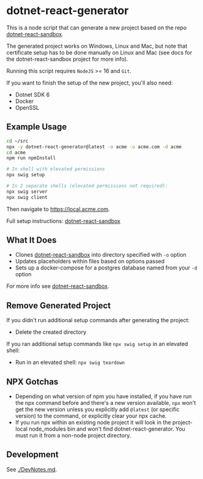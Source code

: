 # dotnet-react-generator

This is a node script that can generate a new project based on the repo [dotnet-react-sandbox](https://github.com/mikey-t/dotnet-react-sandbox).

The generated project works on Windows, Linux and Mac, but note that certificate setup has to be done manually on Linux and Mac (see docs for the dotnet-react-sandbox project for more info).

Running this script requires `NodeJS` >= 16 and `Git`.

If you want to finish the setup of the new project, you'll also need:
- Dotnet SDK 6
- Docker
- OpenSSL

## Example Usage

```bash
cd ~/src
npx -y dotnet-react-generator@latest -o acme -u acme.com -d acme
cd acme
npm run npmInstall

# In shell with elevated permissions
npx swig setup

# In 2 separate shells (elevated permissions not required):
npx swig server
npx swig client
```

Then navigate to https://local.acme.com.

Full setup instructions: [dotnet-react-sandbox](https://github.com/mikey-t/dotnet-react-sandbox)

## What It Does

- Clones [dotnet-react-sandbox](https://github.com/mikey-t/dotnet-react-sandbox) into directory specified with `-o` option
- Updates placeholders within files based on options passed
- Sets up a docker-compose for a postgres database named from your `-d` option

For more info see [dotnet-react-sandbox](https://github.com/mikey-t/dotnet-react-generator).

## Remove Generated Project

If you didn't run additional setup commands after generating the project:

- Delete the created directory

If you ran additional setup commands like `npx swig setup` in an elevated shell:

- Run in an elevated shell: `npx swig teardown`

## NPX Gotchas

- Depending on what version of npm you have installed, if you have run the npx command before and there's a new version available, `npx` won't get the new version unless you explicitly add `@latest` (or specific version) to the command, or explicitly clear your npx cache. 
- If you run npx within an existing node project it will look in the project-local node_modules bin and won't find dotnet-react-generator. You must run it from a non-node project directory.

## Development

See [./DevNotes.md](./DevNotes.md).
